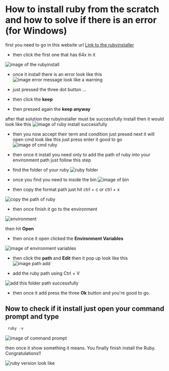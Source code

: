 
# How to install ruby from the scratch and how to solve if there is an error (for Windows)

first you need to go in this website url [Link to the rubyinstaller](https://rubyinstaller.org/downloads/)

- then click the first one that has 64x in it 

![image of the rubyinstall](https://github.com/Adornadowilliam2/rubyinstall/blob/main/media/rubyinstaller.png?raw=true)

- once it install there is an error look like this
![image error message look like a warning](https://github.com/Adornadowilliam2/rubyinstall/blob/main/media/Screenshot%202024-11-29%20070551.png?raw=true)

- just pressed the three dot button ... 
-  then click the **keep**
- then pressed again the **keep anyway**

after that solution the rubyinstaller must be successfully install then it would look like this
![image of ruby install successfully](https://github.com/Adornadowilliam2/rubyinstall/blob/main/media/Screenshot%202024-11-29%20073726.png?raw=true)

- then you now accept their term and condition just presed next it will open cmd look like this just press enter it good to go
![image of cmd ruby](https://github.com/Adornadowilliam2/rubyinstall/blob/main/media/installing-ruby-on-windows-8-1656187704.jpg?raw=true)

- then once it install you need only to add the path of ruby into your environment path just follow this step

- find the folder of your ruby 
![ruby folder](https://github.com/Adornadowilliam2/rubyinstall/blob/main/media/need%20to%20find%20ruby%20folder.png?raw=true)


- once you find you need to inside the bin
![image of bin ](https://github.com/Adornadowilliam2/rubyinstall/blob/main/media/once%20it%20add%20go%20to%20the%20bin%20folder.png?raw=true)
- then copy the format path just hit ctrl + c or ctrl + x

![copy the path of ruby](https://github.com/Adornadowilliam2/rubyinstall/blob/main/media/copy%20the%20name%20file.png?raw=true)

- then once finish it go to the environment

![environment](https://github.com/Adornadowilliam2/rubyinstall/blob/main/media/add%20this%20to%20env.png?raw=true)


then hit **Open**
- then once it open clicked the **Environment Variables**

![image of environment variables](https://github.com/Adornadowilliam2/rubyinstall/blob/main/media/click%20ok.png?raw=true)


- then click the **path** and **Edit** then it pop up look like this
![image path add](https://github.com/Adornadowilliam2/rubyinstall/blob/main/media/click%20the%20path%20then%20new.png?raw=true)

- add the ruby path using Ctrl + V

![add this folder path successfully](https://github.com/Adornadowilliam2/rubyinstall/blob/main/media/add%20finnaly%20the%20ruy%20.png?raw=true) 

- then once it add press the three **Ok** button and you're good to go.


## Now to check if it install just open your command prompt and type 

```php
 ruby -v 
 ```

![image of command prompt](https://github.com/Adornadowilliam2/rubyinstall/blob/main/media/command%20prompt.png?raw=true)

then once it show something it means. You finally finish install the Ruby. Congratulations!!

![ruby version look like](https://github.com/Adornadowilliam2/rubyinstall/blob/main/media/then%20you%20successfully%20install%20the%20ruby%5D.png?raw=true)